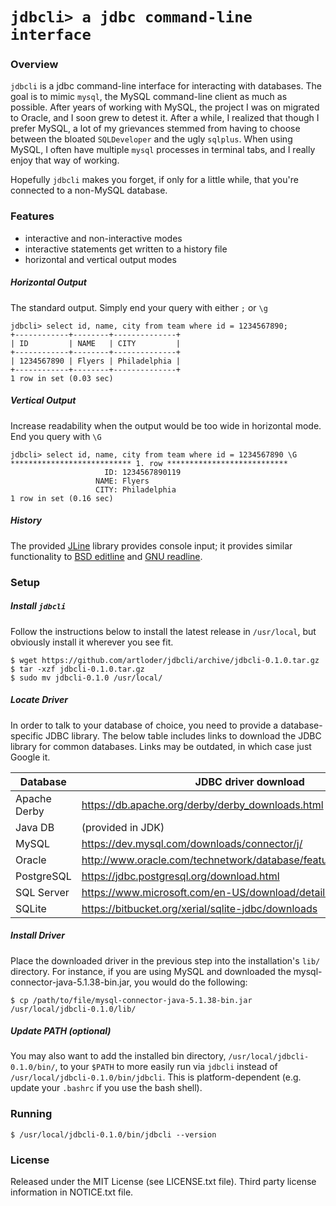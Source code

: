 # `jdbcli> a jdbc command-line interface`

### Overview

`jdbcli` is a jdbc command-line interface for interacting with databases. 
The goal is to mimic `mysql`, the MySQL command-line client as much as
possible. After years of working with MySQL, the project I was on migrated to
Oracle, and I soon grew to detest it. After a while, I realized that though I
prefer MySQL, a lot of my grievances stemmed from having to choose between the
bloated `SQLDeveloper` and the ugly `sqlplus`. When using MySQL, I
often have multiple `mysql` processes in terminal tabs, and I really enjoy
that way of working.

Hopefully `jdbcli` makes you forget, if only for a little while, that
you're connected to a non-MySQL database.

### Features

* interactive and non-interactive modes
* interactive statements get written to a history file
* horizontal and vertical output modes

##### Horizontal Output

The standard output. Simply end your query with either `;` or `\g`
```
jdbcli> select id, name, city from team where id = 1234567890;
+------------+--------+--------------+
| ID         | NAME   | CITY         |
+------------+--------+--------------+
| 1234567890 | Flyers | Philadelphia |
+------------+--------+--------------+
1 row in set (0.03 sec)
```

##### Vertical Output

Increase readability when the output would be too wide in horizontal mode. End
you query with `\G`

```
jdbcli> select id, name, city from team where id = 1234567890 \G
*************************** 1. row ***************************
                     ID: 1234567890119
                   NAME: Flyers
                   CITY: Philadelphia
1 row in set (0.16 sec)
```

##### History

The provided [JLine](https://github.com/jline/jline2) library provides console input; it provides similar functionality to [BSD editline](http://thrysoee.dk/editline/) and [GNU readline](http://cnswww.cns.cwru.edu/php/chet/readline/rltop.html).

### Setup

##### Install `jdbcli`

Follow the instructions below to install the latest release in `/usr/local`, but obviously install it wherever you see fit. 

```
$ wget https://github.com/artloder/jdbcli/archive/jdbcli-0.1.0.tar.gz
$ tar -xzf jdbcli-0.1.0.tar.gz
$ sudo mv jdbcli-0.1.0 /usr/local/
```

##### Locate Driver

In order to talk to your database of choice, you need to provide a database-specific JDBC library.
The below table includes links to download the JDBC library for common databases. Links may be outdated,
in which case just Google it.

| Database     | JDBC driver download |
| ------------ | -------------------- |
| Apache Derby | https://db.apache.org/derby/derby_downloads.html |
| Java DB      | (provided in JDK) |
| MySQL        | https://dev.mysql.com/downloads/connector/j/ |
| Oracle       | http://www.oracle.com/technetwork/database/features/jdbc/index.html |
| PostgreSQL   | https://jdbc.postgresql.org/download.html |
| SQL Server   | https://www.microsoft.com/en-US/download/details.aspx?id=11774 |
| SQLite       | https://bitbucket.org/xerial/sqlite-jdbc/downloads |

##### Install Driver

Place the downloaded driver in the previous step into the installation's `lib/` directory.
For instance, if you are using MySQL and downloaded the mysql-connector-java-5.1.38-bin.jar, you would do the following:

```
$ cp /path/to/file/mysql-connector-java-5.1.38-bin.jar /usr/local/jdbcli-0.1.0/lib/
```

##### Update PATH (optional)

You may also want to add the installed bin directory, `/usr/local/jdbcli-0.1.0/bin/`, to your `$PATH` to more easily run via `jdbcli` instead of `/usr/local/jdbcli-0.1.0/bin/jdbcli`. This is platform-dependent (e.g. update your `.bashrc` if you use the bash shell).

### Running

```
$ /usr/local/jdbcli-0.1.0/bin/jdbcli --version
```

### License

Released under the MIT License (see LICENSE.txt file). Third party license information in NOTICE.txt file.
